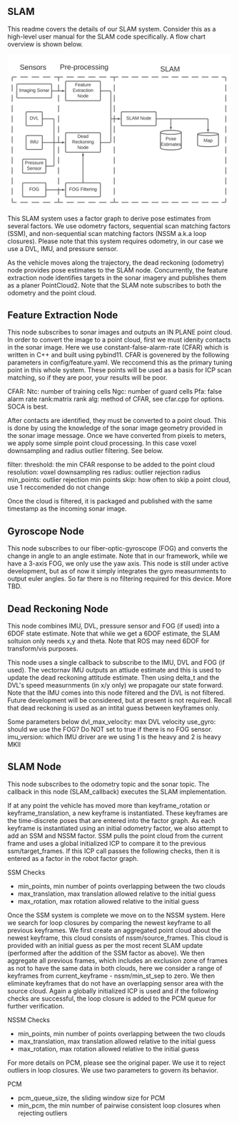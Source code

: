 ## SLAM
This readme covers the details of our SLAM system. Consider this as a high-level user manual for the SLAM code specifically. A flow chart overview is shown below. 

<img src="images/SLAM_overview.png " width="500"/>

This SLAM system uses a factor graph to derive pose estimates from several factors. We use odometry factors, sequential scan matching factors (SSM), and non-sequential scan matching factors (NSSM a.k.a loop closures). Please note that this system requires odometry, in our case we use a DVL, IMU, and pressure sensor. 

As the vehicle moves along the trajectory, the dead reckoning (odometry) node provides pose estimates to the SLAM node. Concurrently, the feature extraction node identifies targets in the sonar imagery and publishes them as a planer PointCloud2. Note that the SLAM note subscribes to both the odometry and the point cloud. 

## Feature Extraction Node
This node subscribes to sonar images and outputs an IN PLANE point cloud. In order to convert the image to a point cloud, first we must idenity contacts in the sonar image. Here we use constant-false-alarm-rate (CFAR) which is written in C++ and built using pybind11. CFAR is govenered by the following parameters in config/feature.yaml. We reccomend this as the primary tuning point in this whole system. These points will be used as a basis for ICP scan matching, so if they are poor, your results will be poor. 

CFAR:
  Ntc: number of training cells
  Ngc: number of guard cells
  Pfa: false alarm rate
  rank:matrix rank
  alg: method of CFAR, see cfar.cpp for options. SOCA is best.

After contacts are identified, they must be converted to a point cloud. This is done by using the knowledge of the sonar image geometry provided in the sonar image message. Once we have converted from pixels to meters, we apply some simple point cloud processing. In this case voxel downsampling and radius outlier filtering. See below. 

filter:
  threshold: the min CFAR response to be added to the point cloud
  resolution:  voxel downsampling res
  radius: outlier rejection radius
  min_points: outlier rejection min points
  skip: how often to skip a point cloud, use 1 reccomended do not change

Once the cloud is filtered, it is packaged and published with the same timestamp as the incoming sonar image. 

## Gyroscope Node
This node subscribes to our fiber-optic-gyroscope (FOG) and converts the change in angle to an angle estimate. Note that in our framework, while we have a 3-axis FOG, we only use the yaw axis. This node is still under active development, but as of now it simply integrates the gyro measurnments to output euler angles. So far there is no filtering required for this device. More TBD.

## Dead Reckoning Node
This node combines IMU, DVL, pressure sensor and FOG (if used) into a 6DOF state estimate. Note that while we get a 6DOF estimate, the SLAM soltuion only needs x,y and theta. Note that ROS may need 6DOF for transform/vis purposes. 

This node uses a single callback to subscribe to the IMU, DVL and FOG (if used). The vectornav IMU outputs an attiude estimate and this is used to update the dead reckoning attitude estimate. Then using delta_t and the DVL's speed measurnments (in x/y only) we propagate our state forward. Note that the IMU comes into this node filtered and the DVL is not filtered. Future development will be considered, but at present is not required. Recall that dead reckoning is used as an intital guess between keyframes only. 

Some parameters below
dvl_max_velocity: max DVL velocity
use_gyro:  should we use the FOG? Do NOT set to true if there is no FOG sensor. 
imu_version: which IMU driver are we using 1 is the heavy and 2 is heavy MKII

## SLAM Node 
This node subscribes to the odometry topic and the sonar topic. The callback in this node (SLAM_callback) executes the SLAM implementation.

If at any point the vehicle has moved more than keyframe_rotation or keyframe_translation, a new keyframe is instantiated. These keyframes are the time-discrete poses that are entered into the factor graph. As each keyframe is instantiated using an initial odometry factor, we also attempt to add an SSM and NSSM factor. SSM pulls the point cloud from the current frame and uses a global initialized ICP to compare it to the previous ssm/target_frames. If this ICP call passes the following checks, then it is entered as a factor in the robot factor graph. 

SSM Checks 
- min_points, min number of points overlapping between the two clouds
- max_translation,  max translation allowed relative to the initial guess
- max_rotation, max rotation allowed relative to the initial guess

Once the SSM system is complete we move on to the NSSM system. Here we search for loop closures by comparing the newest keyframe to all previous keyframes. We first create an aggregated point cloud about the newest keyframe, this cloud consists of nssm/source_frames. This cloud is provided with an initial guess as per the most recent SLAM update (performed after the addition of the SSM factor as above). We then aggregate all previous frames, which includes an exclusion zone of frames as not to have the same data in both clouds, here we consider a range of keyframes from current_keyframe - nssm/min_st_sep to zero. We then eliminate keyframes that do not have an overlapping sensor area with the source cloud. Again a globally initialized ICP is used and if the following checks are successful, the loop closure is added to the PCM queue for further verification. 

NSSM Checks
- min_points, min number of points overlapping between the two clouds
- max_translation,  max translation allowed relative to the initial guess
- max_rotation, max rotation allowed relative to the initial guess

For more details on PCM, please see the original paper. We use it to reject outliers in loop closures. We use two parameters to govern its behavior. 

PCM
- pcm_queue_size, the sliding window size for PCM
- min_pcm, the min number of pairwise consistent loop closures when rejecting outliers

